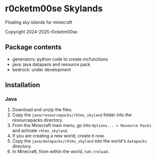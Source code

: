 # r0cketm00se Skylands
Floating sky islands for minecraft

Copyright 2024-2025 r0cketm00se

## Package contents
* generators: python code to create mcfunctions
* java: java datapack and resource pack
* bedrock: under development
## Installation

### Java
1. Download and unzip the files.
2. Copy the `java/resourcepacks/rktms_skyland` folder into the resourcepacks directory.
3. From the Minecraft main menu, go into `Options... > Resource Packs` and activate `rktms_skyland`.
4. If you are creating a new world, create it now.
5. Copy the `java/datapacks/rktms_skyland` into the world's `datapacks` directory.
6. In Minecraft, from within the world, run `/reload`.
